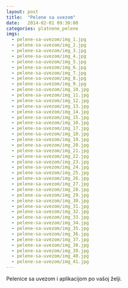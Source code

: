 ```yaml
---
layout: post
title:  "Pelene sa uvezom"
date:   2014-02-01 09:30:00
categories: platnene_pelene
imgs:
  - pelene-sa-uvezom/img_1.jpg
  - pelene-sa-uvezom/img_2.jpg
  - pelene-sa-uvezom/img_3.jpg
  - pelene-sa-uvezom/img_4.jpg
  - pelene-sa-uvezom/img_5.jpg
  - pelene-sa-uvezom/img_6.jpg
  - pelene-sa-uvezom/img_7.jpg
  - pelene-sa-uvezom/img_8.jpg
  - pelene-sa-uvezom/img_9.jpg
  - pelene-sa-uvezom/img_10.jpg
  - pelene-sa-uvezom/img_11.jpg
  - pelene-sa-uvezom/img_12.jpg
  - pelene-sa-uvezom/img_13.jpg
  - pelene-sa-uvezom/img_14.jpg
  - pelene-sa-uvezom/img_15.jpg
  - pelene-sa-uvezom/img_16.jpg
  - pelene-sa-uvezom/img_17.jpg
  - pelene-sa-uvezom/img_18.jpg
  - pelene-sa-uvezom/img_19.jpg
  - pelene-sa-uvezom/img_20.jpg
  - pelene-sa-uvezom/img_21.jpg
  - pelene-sa-uvezom/img_22.jpg
  - pelene-sa-uvezom/img_23.jpg
  - pelene-sa-uvezom/img_24.jpg
  - pelene-sa-uvezom/img_25.jpg
  - pelene-sa-uvezom/img_26.jpg
  - pelene-sa-uvezom/img_27.jpg
  - pelene-sa-uvezom/img_28.jpg
  - pelene-sa-uvezom/img_29.jpg
  - pelene-sa-uvezom/img_30.jpg
  - pelene-sa-uvezom/img_31.jpg
  - pelene-sa-uvezom/img_32.jpg
  - pelene-sa-uvezom/img_33.jpg
  - pelene-sa-uvezom/img_34.jpg
  - pelene-sa-uvezom/img_35.jpg
  - pelene-sa-uvezom/img_36.jpg
  - pelene-sa-uvezom/img_37.jpg
  - pelene-sa-uvezom/img_38.jpg
  - pelene-sa-uvezom/img_39.jpg
  - pelene-sa-uvezom/img_40.jpg
  - pelene-sa-uvezom/img_41.jpg
---
```


Pelenice sa uvezom i aplikacijom po vašoj želji.
